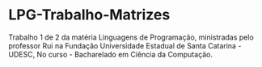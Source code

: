 # LPG-Trabalho-Matrizes
Trabalho 1 de 2 da matéria Linguagens de Programação, ministradas pelo professor Rui na Fundação Universidade Estadual de Santa Catarina - UDESC, No curso - Bacharelado em Ciência da Computação.
